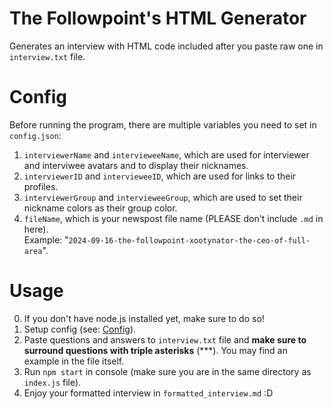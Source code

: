 # The Followpoint's HTML Generator

Generates an interview with HTML code included after you paste raw one in `interview.txt` file.

# Config

Before running the program, there are multiple variables you need to set in `config.json`:

1. `interviewerName` and `intervieweeName`, which are used for interviewer and interviwee avatars and to display their nicknames.
2. `interviewerID` and `intervieweeID`, which are used for links to their profiles.
3.  `interviewerGroup` and `intervieweeGroup`, which are used to set their nickname colors as their group color.
4. `fileName`, which is your newspost file name (PLEASE don't include `.md` in here).
<br>Example: "`2024-09-16-the-followpoint-xootynator-the-ceo-of-full-area`".

# Usage

0. If you don't have node.js installed yet, make sure to do so!
1. Setup config (see: [Config](#config)).
2. Paste questions and answers to `interview.txt` file and **make sure to surround questions with triple asterisks** (\*\*\*). You may find an example in the file itself.
3. Run `npm start` in console (make sure you are in the same directory as `index.js` file).
4. Enjoy your formatted interview in `formatted_interview.md` :D